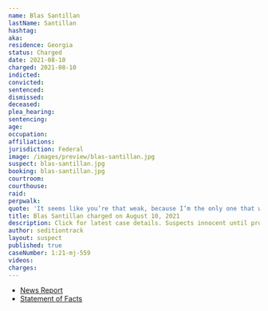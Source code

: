 ```yaml
---
name: Blas Santillan
lastName: Santillan
hashtag:
aka:
residence: Georgia
status: Charged
date: 2021-08-10
charged: 2021-08-10
indicted:
convicted:
sentenced:
dismissed:
deceased:
plea_hearing:
sentencing:
age:
occupation:
affiliations:
jurisdiction: Federal
image: /images/preview/blas-santillan.jpg
suspect: blas-santillan.jpg
booking: blas-santillan.jpg
courtroom:
courthouse:
raid:
perpwalk:
quote: 'It seems like you’re that weak, because I’m the only one that was willing to do something! I’m the only one that was willing to kick that door! Who else is willing to storm in there? No one!'
title: Blas Santillan charged on August 10, 2021
description: Click for latest case details. Suspects innocent until proven guilty.
author: seditiontrack
layout: suspect
published: true
caseNumber: 1:21-mj-559
videos:
charges:
---
```

- [News Report](https://www.11alive.com/article/news/crime/georgia-man-arrested-blas-santillan-capitol-riots/85-30452bf1-b52b-4e1c-bc8d-f50609749e23)
- [Statement of Facts](https://www.justice.gov/usao-dc/case-multi-defendant/file/1428516/download)
